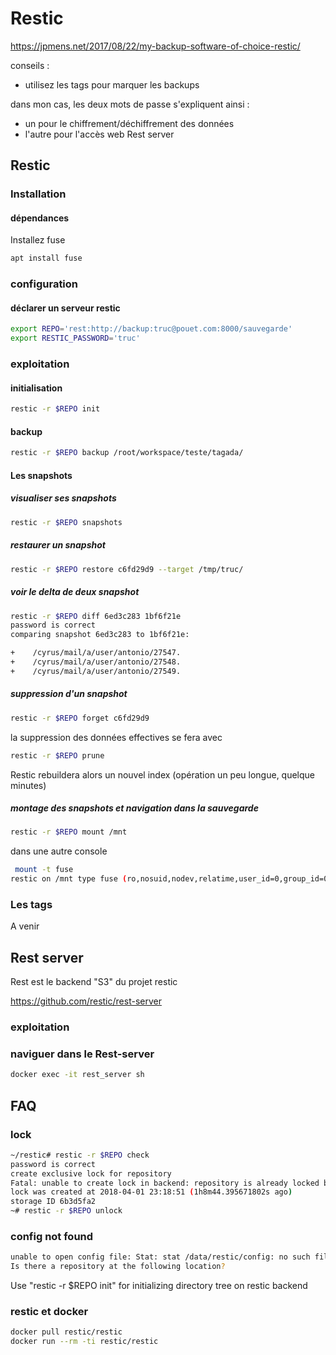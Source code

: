 # Restic

https://jpmens.net/2017/08/22/my-backup-software-of-choice-restic/

conseils :
* utilisez les tags pour marquer les backups

dans mon cas, les deux mots de passe s'expliquent ainsi :
* un pour le chiffrement/déchiffrement des données
* l'autre pour l'accès web Rest server

## Restic

### Installation

#### dépendances 

Installez fuse

```bash
apt install fuse
```

### configuration

#### déclarer un serveur restic

```bash
export REPO='rest:http://backup:truc@pouet.com:8000/sauvegarde'
export RESTIC_PASSWORD='truc'
```

### exploitation

#### initialisation 

```bash
restic -r $REPO init 
```

#### backup

```bash
restic -r $REPO backup /root/workspace/teste/tagada/
```

#### Les snapshots

##### visualiser ses snapshots

```bash
restic -r $REPO snapshots
```

##### restaurer un snapshot

```bash
restic -r $REPO restore c6fd29d9 --target /tmp/truc/
```

##### voir le delta de deux snapshot

```bash
restic -r $REPO diff 6ed3c283 1bf6f21e
password is correct
comparing snapshot 6ed3c283 to 1bf6f21e:

+    /cyrus/mail/a/user/antonio/27547.
+    /cyrus/mail/a/user/antonio/27548.
+    /cyrus/mail/a/user/antonio/27549.
```

##### suppression d'un snapshot

```bash
restic -r $REPO forget c6fd29d9
```
la suppression des données effectives se fera avec 

```bash
restic -r $REPO prune
```

Restic rebuildera alors un nouvel index (opération un peu longue, quelque minutes)

##### montage des snapshots et navigation dans la sauvegarde

```bash
restic -r $REPO mount /mnt
```
dans une autre console

```bash
 mount -t fuse
restic on /mnt type fuse (ro,nosuid,nodev,relatime,user_id=0,group_id=0)
```

### Les tags

A venir

## Rest server

Rest est le backend "S3" du projet restic

https://github.com/restic/rest-server

### exploitation

### naviguer dans le Rest-server

```bash
docker exec -it rest_server sh
```

## FAQ

### lock

```bash
~/restic# restic -r $REPO check
password is correct
create exclusive lock for repository
Fatal: unable to create lock in backend: repository is already locked by PID 7334 on localhost by root (UID 0, GID 0)
lock was created at 2018-04-01 23:18:51 (1h8m44.395671802s ago)
storage ID 6b3d5fa2
~# restic -r $REPO unlock
```

### config not found

```bash
unable to open config file: Stat: stat /data/restic/config: no such file or directory
Is there a repository at the following location?
```

Use "restic -r $REPO init" for initializing directory tree on restic backend

### restic et docker

```bash
docker pull restic/restic
docker run --rm -ti restic/restic
```
